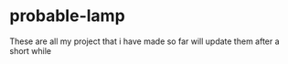 # probable-lamp
These are all my project that i have made so far will update them after a short while
